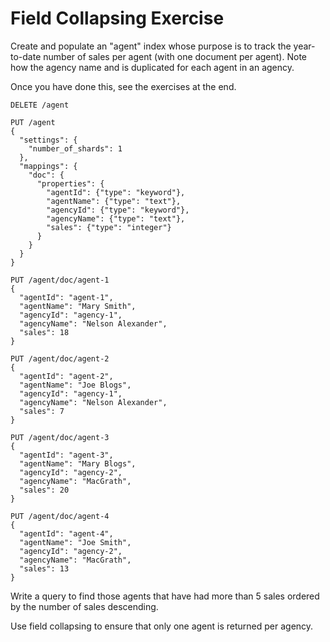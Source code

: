 # Field Collapsing Exercise

Create and populate an "agent" index whose purpose is to
track the year-to-date number of sales per agent
(with one document per agent).
Note how the agency name and is duplicated for each agent in an agency.

Once you have done this, see the exercises at the end.

```
DELETE /agent

PUT /agent
{
  "settings": {
    "number_of_shards": 1
  },
  "mappings": {
    "doc": {
      "properties": {
        "agentId": {"type": "keyword"},
        "agentName": {"type": "text"},
        "agencyId": {"type": "keyword"},
        "agencyName": {"type": "text"},
        "sales": {"type": "integer"}
      }
    }
  }
}

PUT /agent/doc/agent-1
{
  "agentId": "agent-1",
  "agentName": "Mary Smith",
  "agencyId": "agency-1",
  "agencyName": "Nelson Alexander",
  "sales": 18
}

PUT /agent/doc/agent-2
{
  "agentId": "agent-2",
  "agentName": "Joe Blogs",
  "agencyId": "agency-1",
  "agencyName": "Nelson Alexander",
  "sales": 7
}

PUT /agent/doc/agent-3
{
  "agentId": "agent-3",
  "agentName": "Mary Blogs",
  "agencyId": "agency-2",
  "agencyName": "MacGrath",
  "sales": 20
}

PUT /agent/doc/agent-4
{
  "agentId": "agent-4",
  "agentName": "Joe Smith",
  "agencyId": "agency-2",
  "agencyName": "MacGrath",
  "sales": 13
}

```

Write a query to find those agents that have had
more than 5 sales ordered by the number of sales descending.

Use field collapsing to ensure that only one agent is returned per agency.

